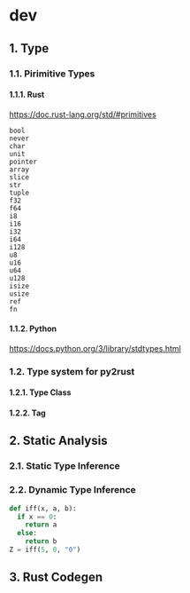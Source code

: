 # dev

## 1. Type

### 1.1. Pirimitive Types

#### 1.1.1. Rust

https://doc.rust-lang.org/std/#primitives

```
bool
never
char
unit
pointer
array
slice
str
tuple
f32
f64
i8
i16
i32
i64
i128
u8
u16
u64
u128
isize
usize
ref
fn
```

#### 1.1.2. Python

https://docs.python.org/3/library/stdtypes.html

### 1.2. Type system for py2rust

#### 1.2.1. Type Class

#### 1.2.2. Tag

## 2. Static Analysis

### 2.1. Static Type Inference

### 2.2. Dynamic Type Inference

``` python
def iff(x, a, b):
  if x == 0:
    return a
  else:
    return b
Z = iff(5, 0, "0")
```

## 3. Rust Codegen